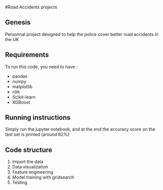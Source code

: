 #Road Accidents projects

## Genesis

Personnal project designed to help the police cover better road accidents in the UK

## Requirements

To run this code, you need to have :

* pandas
* numpy
* matplotlib
* nltk
* Scikit-learn
* XGBoost


## Running instructions

Simply run the jupyter notebook, and at the end the accuracy score on the test set is printed (around 82%)


## Code structure
1. Import the data
2. Data visualization
3. Feature engineering
4. Model training with gridsearch
5. Testing
